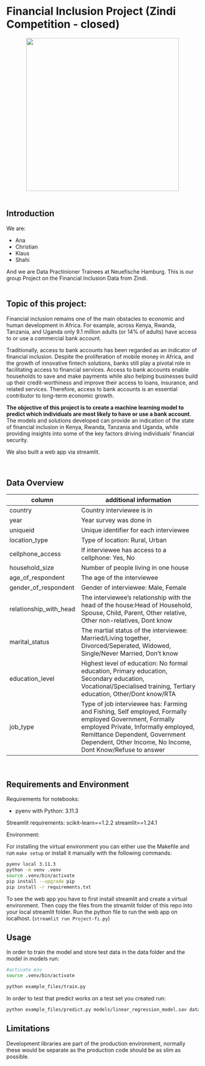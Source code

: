 # Financial Inclusion Project (Zindi Competition - closed)

<div id="header" align="center">
  <img src= 'https://media.giphy.com/media/3oKIPEqDGUULpEU0aQ/giphy.gif' width=400>
</div>

<br>

## Introduction
We are:
* Ana 
* Christian 
* Klaus
* Shahi
  
And we are Data Practinioner Trainees at Neuefische Hamburg. 
This is our group Project on the Financial Inclusion Data from Zindi.  
<br>

## Topic of this project:

Financial inclusion remains one of the main obstacles to economic and human development in Africa. For example, across Kenya, Rwanda, Tanzania, and Uganda only 9.1 million adults (or 14% of adults) have access to or use a commercial bank account.

Traditionally, access to bank accounts has been regarded as an indicator of financial inclusion. Despite the proliferation of mobile money in Africa, and the growth of innovative fintech solutions, banks still play a pivotal role in facilitating access to financial services. Access to bank accounts enable households to save and make payments while also helping businesses build up their credit-worthiness and improve their access to loans, insurance, and related services. Therefore, access to bank accounts is an essential contributor to long-term economic growth.

__The objective of this project is to create a machine learning model to predict which individuals are most likely to have or use a bank account.__ The models and solutions developed can provide an indication of the state of financial inclusion in Kenya, Rwanda, Tanzania and Uganda, while providing insights into some of the key factors driving individuals’ financial security.

We also built a web app via streamlit.

<br>

## Data Overview

| column | additional information |
|--------|------------------------|
| country | Country interviewee is in |
| year | Year survey was done in  |
| uniqueid | Unique identifier for each interviewee | 
| location_type | Type of location: Rural, Urban |
| cellphone_access | If interviewee has access to a cellphone: Yes, No |
| household_size | Number of people living in one house |
| age_of_respondent | The age of the interviewee |
| gender_of_respondent | Gender of interviewee: Male, Female | 
| relationship_with_head | The interviewee’s relationship with the head of the house:Head of Household, Spouse, Child, Parent, Other relative, Other non-relatives, Dont know |
| marital_status | The martial status of the interviewee: Married/Living together, Divorced/Seperated, Widowed, Single/Never Married, Don’t know |
| education_level | Highest level of education: No formal education, Primary education, Secondary education, Vocational/Specialised training, Tertiary education, Other/Dont know/RTA |
| job_type | Type of job interviewee has: Farming and Fishing, Self employed, Formally employed Government, Formally employed Private, Informally employed, Remittance Dependent, Government Dependent, Other Income, No Income, Dont Know/Refuse to answer |

<br>

## Requirements and Environment

Requirements for notebooks:
- pyenv with Python: 3.11.3

Streamlit requirements:
scikit-learn==1.2.2
streamlit==1.24.1

Environment: 

For installing the virtual environment you can either use the Makefile and run `make setup` or install it manually with the following commands: 

```Bash
pyenv local 3.11.3
python -m venv .venv
source .venv/bin/activate
pip install --upgrade pip
pip install -r requirements.txt
```

To see the web app you have to first install streamlit and create a virtual environment. Then copy the files from the streamlit folder of this repo into your local streamlit folder. 
Run the python file to run the web app on localhost. (`streamlit run Project-fi.py`)

## Usage

In order to train the model and store test data in the data folder and the model in models run:

```bash
#activate env
source .venv/bin/activate

python example_files/train.py  
```

In order to test that predict works on a test set you created run:

```bash
python example_files/predict.py models/linear_regression_model.sav data/X_test.csv data/y_test.csv
```

## Limitations

Development libraries are part of the production environment, normally these would be separate as the production code should be as slim as possible.

